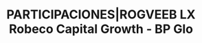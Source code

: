 ---
layout: asset
title: PARTICIPACIONES|ROGVEEB LX Robeco Capital Growth - BP Glo
isin: LU1736383024
---